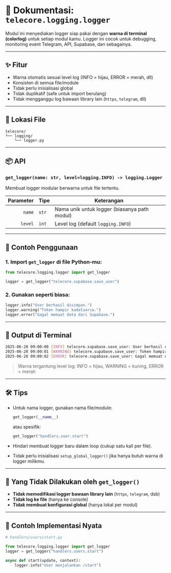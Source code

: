 # 📘 Dokumentasi: `telecore.logging.logger`

Modul ini menyediakan logger siap pakai dengan **warna di terminal (colorlog)** untuk setiap modul kamu.
Logger ini cocok untuk debugging, monitoring event Telegram, API, Supabase, dan sebagainya.

---

## ✨ Fitur

* Warna otomatis sesuai level log (INFO = hijau, ERROR = merah, dll)
* Konsisten di semua file/module
* Tidak perlu inisialisasi global
* Tidak duplikatif (safe untuk import berulang)
* Tidak mengganggu log bawaan library lain (`httpx`, `telegram`, dll)

---

## 📂 Lokasi File

```
telecore/
└── logging/
    └── logger.py
```

---

## 📦 API

### `get_logger(name: str, level=logging.INFO) -> logging.Logger`

Membuat logger modular berwarna untuk file tertentu.

| Parameter | Tipe  | Keterangan                                   |
| --------: | ----- | -------------------------------------------- |
|    `name` | `str` | Nama unik untuk logger (biasanya path modul) |
|   `level` | `int` | Level log (default `logging.INFO`)           |

---

## 🔧 Contoh Penggunaan

### 1. Import `get_logger` di file Python-mu:

```python
from telecore.logging.logger import get_logger

logger = get_logger("telecore.supabase.save_user")
```

### 2. Gunakan seperti biasa:

```python
logger.info("User berhasil disimpan.")
logger.warning("Token hampir kadaluarsa.")
logger.error("Gagal memuat data dari Supabase.")
```

---

## 🎨 Output di Terminal

```bash
2025-06-20 09:00:00 [INFO] telecore.supabase.save_user: User berhasil disimpan.
2025-06-20 09:00:01 [WARNING] telecore.supabase.save_user: Token hampir kadaluarsa.
2025-06-20 09:00:02 [ERROR] telecore.supabase.save_user: Gagal memuat data dari Supabase.
```

> Warna tergantung level log: INFO = hijau, WARNING = kuning, ERROR = merah

---

## 🛠️ Tips

* Untuk nama logger, gunakan nama file/module:

  ```python
  get_logger(__name__)
  ```

  atau spesifik:

  ```python
  get_logger("handlers.user.start")
  ```

* Hindari membuat logger baru dalam loop (cukup satu kali per file).

* Tidak perlu inisialisasi `setup_global_logger()` jika hanya butuh warna di logger milikmu.

---

## 🚫 Yang Tidak Dilakukan oleh `get_logger()`

* **Tidak memodifikasi logger bawaan library lain** (`httpx`, `telegram`, dsb)
* **Tidak log ke file** (hanya ke console)
* **Tidak membuat konfigurasi global** (hanya lokal per modul)

---

## 🧩 Contoh Implementasi Nyata

```python
# handlers/users/start.py

from telecore.logging.logger import get_logger
logger = get_logger("handlers.users.start")

async def start(update, context):
    logger.info("User menjalankan /start")
```

